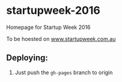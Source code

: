 # startupweek-2016

Homepage for Startup Week 2016

To be hoested on www.startupweek.com.au

## Deploying:

1. Just push the `gh-pages` branch to origin

